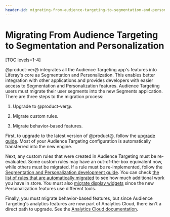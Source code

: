 ```yaml
---
header-id: migrating-from-audience-targeting-to-segmentation-and-personalization
---
```


# Migrating From Audience Targeting to Segmentation and Personalization

[TOC levels=1-4]

@product-ver@ integrates all the Audience Targeting app's features into
Liferay's core as Segmentation and Personalization. This enables better
integration with other applications and provides developers with easier access
to Segmentation and Personalization features. Audience Targeting users must
migrate their user segments into the new Segments application. There are three
steps to the migration process:

1.  Upgrade to @product-ver@.

2.  Migrate custom rules.

3.  Migrate behavior-based features.

First, to upgrade to the latest version of @product@, follow the
[upgrade guide](/docs/7-2/tutorials/-/knowledge_base/t/upgrading-code-to-product-ver).
Most of your Audience Targeting configuration is automatically transferred
into the new engine.

Next, any custom rules that were created in Audience Targeting must be
re-evaluated. Some custom rules may have an out-of-the-box equivalent now, while
others must be migrated. If a rule must be re-implemented, follow the
[Segmentation and Personalization development guide](/docs/7-2/frameworks/-/knowledge_base/f/segmentation-personalization).
You can check
[the list of rules that are automatically migrated](/docs/7-2/deploy/-/knowledge_base/d/migrating-user-segments)
to see how much additional work you have in store. You must also
[migrate display widgets](/docs/7-2/deploy/-/knowledge_base/d/manually-migrating-from-audience-targeting)
since the new Personalization features use different tools.

Finally, you must migrate behavior-based features, but since Audience
Targeting's analytics features are now part of Analytics Cloud, there isn't a
direct path to upgrade. See the 
[Analytics Cloud documentation](https://help.liferay.com/hc/en-us/articles/360006947671-Creating-Segments).
